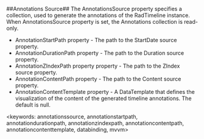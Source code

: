 ##Annotations Source##
 The AnnotationsSource property specifies a collection, used to generate the annotations of the RadTimeline instance. When AnnotationsSource property is set, the Annotations collection is read-only.

  - AnnotationStartPath property - The path to the StartDate source property.
  - AnnotationDurationPath property - The path to the Duration source property.
  - AnnotationZIndexPath property property - The path to the ZIndex source property.
  - AnnotationContentPath property - The path to the Content source property.
  - AnnotationContentTemplate property - A DataTemplate that defines the visualization of the content of the generated timeline annotations. The default is null.

<keywords: annotationssource, annotationstartpath, annotationdurationpath, annotationzindexpath, annotationcontentpath, annotationcontenttemplate, databinding, mvvm> 